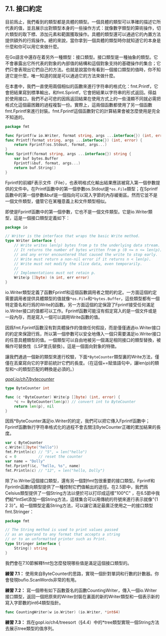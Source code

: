## 7.1. 接口約定

目前爲止，我們看到的類型都是具體的類型。一個具體的類型可以準確的描述它所代表的值，並且展示出對類型本身的一些操作方式：就像數字類型的算術操作，切片類型的取下標、添加元素和範圍獲取操作。具體的類型還可以通過它的內置方法提供額外的行爲操作。總的來說，當你拿到一個具體的類型時你就知道它的本身是什麼和你可以用它來做什麼。

在Go語言中還存在着另外一種類型：接口類型。接口類型是一種抽象的類型。它不會暴露出它所代表的對象的內部值的結構和這個對象支持的基礎操作的集合；它們只會表現出它們自己的方法。也就是說當你有看到一個接口類型的值時，你不知道它是什麼，唯一知道的就是可以通過它的方法來做什麼。

在本書中，我們一直使用兩個相似的函數來進行字符串的格式化：fmt.Printf，它會把結果寫到標準輸出，和fmt.Sprintf，它會把結果以字符串的形式返回。得益於使用接口，我們不必可悲的因爲返回結果在使用方式上的一些淺顯不同就必需把格式化這個最困難的過程複製一份。實際上，這兩個函數都使用了另一個函數fmt.Fprintf來進行封裝。fmt.Fprintf這個函數對它的計算結果會被怎麼使用是完全不知道的。

``` go
package fmt

func Fprintf(w io.Writer, format string, args ...interface{}) (int, error)
func Printf(format string, args ...interface{}) (int, error) {
	return Fprintf(os.Stdout, format, args...)
}
func Sprintf(format string, args ...interface{}) string {
	var buf bytes.Buffer
	Fprintf(&buf, format, args...)
	return buf.String()
}
```

Fprintf的前綴F表示文件（File），也表明格式化輸出結果應該被寫入第一個參數提供的文件中。在Printf函數中的第一個參數os.Stdout是`*os.File`類型；在Sprintf函數中的第一個參數&buf是一個指向可以寫入字節的內存緩衝區。然而它並不是一個文件類型，儘管它在某種意義上和文件類型相似。

即使是Fprintf函數中的第一個參數，它也不是一個文件類型。它是io.Writer類型，這是一個接口類型定義如下：

``` go
package io

// Writer is the interface that wraps the basic Write method.
type Writer interface {
	// Write writes len(p) bytes from p to the underlying data stream.
	// It returns the number of bytes written from p (0 <= n <= len(p))
	// and any error encountered that caused the write to stop early.
	// Write must return a non-nil error if it returns n < len(p).
	// Write must not modify the slice data, even temporarily.
	//
	// Implementations must not retain p.
	Write(p []byte) (n int, err error)
}
```

io.Writer類型定義了函數Fprintf和這個函數調用者之間的約定。一方面這個約定需要調用者提供具體類型的值就像`*os.File`和`*bytes.Buffer`，這些類型都有一個特定簽名和行爲的Write的函數。另一方面這個約定保證了Fprintf接受任何滿足io.Writer接口的值都可以工作。Fprintf函數可能沒有假定寫入的是一個文件或是一段內存，而是寫入一個可以調用Write函數的值。

因爲fmt.Fprintf函數沒有對具體操作的值做任何假設，而是僅僅通過io.Writer接口的約定來保證行爲，所以第一個參數可以安全地傳入一個只需要滿足io.Writer接口的任意具體類型的值。一個類型可以自由地被另一個滿足相同接口的類型替換，被稱作可替換性（LSP里氏替換）。這是一個面向對象的特徵。

讓我們通過一個新的類型來進行校驗，下面`*ByteCounter`類型裏的Write方法，僅僅在丟棄寫向它的字節前統計它們的長度。（在這個+=賦值語句中，讓len(p)的類型和`*c`的類型匹配的轉換是必須的。）

<u><i>gopl.io/ch7/bytecounter</i></u>
```go
type ByteCounter int

func (c *ByteCounter) Write(p []byte) (int, error) {
	*c += ByteCounter(len(p)) // convert int to ByteCounter
	return len(p), nil
}
```

因爲*ByteCounter滿足io.Writer的約定，我們可以把它傳入Fprintf函數中；Fprintf函數執行字符串格式化的過程不會去關注ByteCounter正確的累加結果的長度。

```go
var c ByteCounter
c.Write([]byte("hello"))
fmt.Println(c) // "5", = len("hello")
c = 0          // reset the counter
var name = "Dolly"
fmt.Fprintf(&c, "hello, %s", name)
fmt.Println(c) // "12", = len("hello, Dolly")
```

除了io.Writer這個接口類型，還有另一個對fmt包很重要的接口類型。Fprintf和Fprintln函數向類型提供了一種控制它們值輸出的途徑。在2.5節中，我們爲Celsius類型提供了一個String方法以便於可以打印成這樣"100°C" ，在6.5節中我們給*IntSet添加一個String方法，這樣集合可以用傳統的符號來進行表示就像"{1 2 3}"。給一個類型定義String方法，可以讓它滿足最廣泛使用之一的接口類型fmt.Stringer：

```go
package fmt

// The String method is used to print values passed
// as an operand to any format that accepts a string
// or to an unformatted printer such as Print.
type Stringer interface {
	String() string
}
```

我們會在7.10節解釋fmt包怎麼發現哪些值是滿足這個接口類型的。

**練習 7.1：** 使用來自ByteCounter的思路，實現一個針對單詞和行數的計數器。你會發現bufio.ScanWords非常的有用。

**練習 7.2：** 寫一個帶有如下函數簽名的函數CountingWriter，傳入一個io.Writer接口類型，返回一個把原來的Writer封裝在裏面的新的Writer類型和一個表示新的寫入字節數的int64類型指針。

```go
func CountingWriter(w io.Writer) (io.Writer, *int64)
```

**練習 7.3：** 爲在gopl.io/ch4/treesort（§4.4）中的*tree類型實現一個String方法去展示tree類型的值序列。
